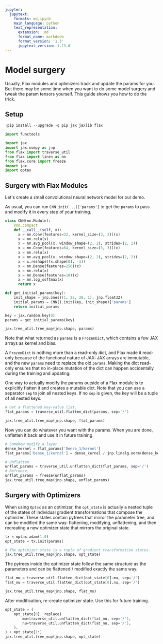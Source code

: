 ```yaml
---
jupyter:
  jupytext:
    formats: md,ipynb
    main_language: python
    text_representation:
      extension: .md
      format_name: markdown
      format_version: '1.3'
      jupytext_version: 1.13.8
---
```


Model surgery
==============================

Usually, Flax modules and optimizers track and update the params for you. But there may be some time when you want to do some model surgery and tweak the param tensors yourself. This guide shows you how to do the trick.


## Setup

```python tags=["skip-execution"]
!pip install --upgrade -q pip jax jaxlib flax
```

```python
import functools

import jax
import jax.numpy as jnp
from flax import traverse_util
from flax import linen as nn
from flax.core import freeze
import jax
import optax
```

Surgery with Flax Modules
--------------------------------

Let's create a small convolutional neural network model for our demo.

As usual, you can run `CNN.init(...)['params']` to get the `params` to pass and modify it in every step of your training.


```python
class CNN(nn.Module):
    @nn.compact
    def __call__(self, x):
      x = nn.Conv(features=32, kernel_size=(3, 3))(x)
      x = nn.relu(x)
      x = nn.avg_pool(x, window_shape=(2, 2), strides=(2, 2))
      x = nn.Conv(features=64, kernel_size=(3, 3))(x)
      x = nn.relu(x)
      x = nn.avg_pool(x, window_shape=(2, 2), strides=(2, 2))
      x = x.reshape((x.shape[0], -1))
      x = nn.Dense(features=256)(x)
      x = nn.relu(x)
      x = nn.Dense(features=10)(x)
      x = nn.log_softmax(x)
      return x

def get_initial_params(key):
    init_shape = jnp.ones((1, 28, 28, 1), jnp.float32)
    initial_params = CNN().init(key, init_shape)['params']
    return initial_params

key = jax.random.key(0)
params = get_initial_params(key)

jax.tree_util.tree_map(jnp.shape, params)
```

Note that what returned as `params` is a `FrozenDict`, which contains a few JAX arrays as kernel and bias. 

A `FrozenDict` is nothing more than a read-only dict, and Flax made it read-only because of the functional nature of JAX: JAX arrays are immutable, and the new `params` need to replace the old `params`. Making the dict read-only ensures that no in-place mutation of the dict can happen accidentally during the training and updating.

One way to actually modify the params outside of a Flax module is to explicitly flatten it and creates a mutable dict. Note that you can use a separator `sep` to join all nested keys. If no `sep` is given, the key will be a tuple of all nested keys.

```python
# Get a flattened key-value list.
flat_params = traverse_util.flatten_dict(params, sep='/')

jax.tree_util.tree_map(jnp.shape, flat_params)
```

Now you can do whatever you want with the params. When you are done, unflatten it back and use it in future training.

```python
# Somehow modify a layer
dense_kernel = flat_params['Dense_1/kernel']
flat_params['Dense_1/kernel'] = dense_kernel / jnp.linalg.norm(dense_kernel)

# Unflatten.
unflat_params = traverse_util.unflatten_dict(flat_params, sep='/')
# Refreeze.
unflat_params = freeze(unflat_params)
jax.tree_util.tree_map(jnp.shape, unflat_params)
```

Surgery with Optimizers
--------------------------------

When using `Optax` as an optimizer, the ``opt_state`` is actually a nested tuple
of the states of individual gradient transformations that compose the optimizer.
These states contain pytrees that mirror the parameter tree, and can be modified
the same way: flattening, modifying, unflattening, and then recreating a new
optimizer state that mirrors the original state.

```python
tx = optax.adam(1.0)
opt_state = tx.init(params)

# The optimizer state is a tuple of gradient transformation states.
jax.tree_util.tree_map(jnp.shape, opt_state)
```

The pytrees inside the optimizer state follow the same structure as the
parameters and can be flattened / modified exactly the same way.

```python
flat_mu = traverse_util.flatten_dict(opt_state[0].mu, sep='/')
flat_nu = traverse_util.flatten_dict(opt_state[0].nu, sep='/')

jax.tree_util.tree_map(jnp.shape, flat_mu)
```

After modification, re-create optimizer state. Use this for future training.

```python
opt_state = (
    opt_state[0]._replace(
        mu=traverse_util.unflatten_dict(flat_mu, sep='/'),
        nu=traverse_util.unflatten_dict(flat_nu, sep='/'),
    ),
) + opt_state[1:]
jax.tree_util.tree_map(jnp.shape, opt_state)
```
